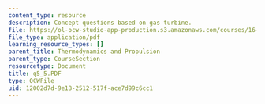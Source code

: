 ```yaml
---
content_type: resource
description: Concept questions based on gas turbine.
file: https://ol-ocw-studio-app-production.s3.amazonaws.com/courses/16-01-unified-engineering-i-ii-iii-iv-fall-2005-spring-2006/12002d7d9e182512517face7d99c6cc1_q5_5.PDF
file_type: application/pdf
learning_resource_types: []
parent_title: Thermodynamics and Propulsion
parent_type: CourseSection
resourcetype: Document
title: q5_5.PDF
type: OCWFile
uid: 12002d7d-9e18-2512-517f-ace7d99c6cc1
---
```

